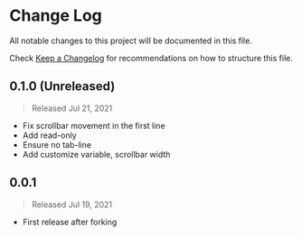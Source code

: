 # Change Log

All notable changes to this project will be documented in this file.

Check [Keep a Changelog](http://keepachangelog.com/) for recommendations on how to structure this file.


## 0.1.0 (Unreleased)
> Released Jul 21, 2021

* Fix scrollbar movement in the first line
* Add read-only
* Ensure no tab-line
* Add customize variable, scrollbar width

## 0.0.1
> Released Jul 19, 2021

* First release after forking
